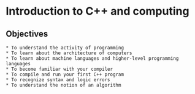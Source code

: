 # Introduction to C++ and computing
## Objectives
    * To understand the activity of programming
    * To learn about the architecture of computers
    * To learn about machine languages and higher-level programming languages
    * To become familiar with your compiler
    * To compile and run your first C++ program
    * To recognize syntax and logic errors
    * To understand the notion of an algorithm
